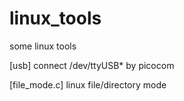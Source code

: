 # linux_tools
some linux tools

[usb]
connect /dev/ttyUSB* by picocom

[file_mode.c]
linux file/directory mode 

